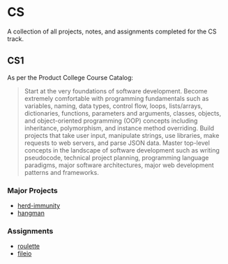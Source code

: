 # CS
A collection of all projects, notes, and assignments completed for the 
CS track.

## CS1
As per the Product College Course Catalog:
> Start at the very foundations of software development. Become extremely 
> comfortable with programming fundamentals such as variables, naming, 
> data types, control flow, loops, lists/arrays, dictionaries, functions, 
> parameters and arguments, classes, objects, and object-oriented programming 
> (OOP) concepts including inheritance, polymorphism, and instance method 
> overriding. Build projects that take user input, manipulate 
> strings, use libraries, make requests to web servers, and parse JSON data. 
> Master top-level concepts in the landscape of software development such as 
> writing pseudocode, technical project planning, programming language paradigms,
> major software architectures, major web development patterns and frameworks.

### Major Projects
- [herd-immunity](https://github.com/Meeshbhoombah/makeschool/tree/master/cs/herd_immunity)
- [hangman](https://github.com/Meeshbhoombah/makeschool/tree/master/cs/hangman)

### Assignments
- [roulette](https://github.com/Meeshbhoombah/makeschool/tree/master/cs/roulette)
- [fileio](https://github.com/Meeshbhoombah/makeschool/tree/master/cs/fileio)
